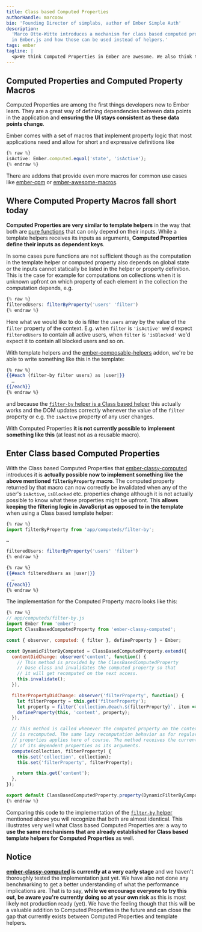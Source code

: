 ```yaml
---
title: Class based Computed Properties
authorHandle: marcoow
bio: 'Founding Director of simplabs, author of Ember Simple Auth'
description:
  'Marco Otte-Witte introduces a mechanism for class based computed properties
  in Ember.js and how those can be used instead of helpers.'
tags: ember
tagline: |
  <p>We think Computed Properties in Ember are awesome. We also think they <a href="https://speakerdeck.com/marcoow/templates-and-logic-in-ember">are in many cases the better alternative to template helpers</a> as they allow for cleaner separation of where a computation is triggered and the implementation of that computation. In some cases though it is currently very hard to do things in Computed Properties (and Computed Property macros in particular) that are possible with Class based helpers. With the <strong>introduction of Class based Computed Properties</strong> we're aiming at making these scenarios solvable easily.</p>
---
```


## Computed Properties and Computed Property Macros

Computed Properties are among the first things developers new to Ember learn.
They are a great way of defining dependencies between data points in the
application and **ensuring the UI stays consistent as these data points
change**.

Ember comes with a set of macros that implement property logic that most
applications need and allow for short and expressive definitions like

```js
{% raw %}
isActive: Ember.computed.equal('state', 'isActive');
{% endraw %}
```

There are addons that provide even more macros for common use cases like
[ember-cpm](https://github.com/cibernox/ember-cpm) or
[ember-awesome-macros](https://github.com/kellyselden/ember-awesome-macros).

## Where Computed Property Macros fall short today

**Computed Properties are very similar to template helpers** in the way that
both are [pure functions](https://en.wikipedia.org/wiki/Pure_function) that can
only depend on their inputs. While a template helpers receives its inputs as
arguments, **Computed Properties define their inputs as dependent keys**.

In some cases pure functions are not sufficient though as the computation in the
template helper or computed property also depends on global state or the inputs
cannot statically be listed in the helper or property definition. This is the
case for example for computations on collections when it is unknown upfront on
which property of each element in the collection the computation depends, e.g.

```js
{% raw %}
filteredUsers: filterByProperty('users' 'filter')
{% endraw %}
```

Here what we would like to do is filter the `users` array by the value of the
`filter` property of the context. E.g. when `filter` is `'isActive'` we'd expect
`filteredUsers` to contain all active users, when `filter` is `'isBlocked'` we'd
expect it to contain all blocked users and so on.

With template helpers and the
[ember-composable-helpers](https://github.com/DockYard/ember-composable-helpers)
addon, we're be able to write something like this in the template:

```hbs
{% raw %}
{{#each (filter-by filter users) as |user|}}
  …
{{/each}}
{% endraw %}
```

and because the
[`filter-by` helper is a Class based helper](https://github.com/DockYard/ember-composable-helpers/blob/master/addon/helpers/filter-by.js)
this actually works and the DOM updates correctly whenever the value of the
`filter` property or e.g. the `isActive` property of any user changes.

With Computed Properties **it is not currently possible to implement something
like this** (at least not as a reusable macro).

## Enter Class based Computed Properties

With the Class based Computed Properties that
[ember-classy-computed](https://github.com/simplabs/ember-classy-computed)
introduces it is **actually possible now to implement something like the above
mentioned `filterByProperty` macro**. The computed property returned by that
macro can now correctly be invalidated when any of the user's `isActive`,
`isBlocked` etc. properties change although it is not actually possible to know
what these properties might be upfront. This **allows keeping the filtering
logic in JavaScript as opposed to in the template** when using a Class based
template helper:

```js
{% raw %}
import filterByProperty from 'app/computeds/filter-by';

…

filteredUsers: filterByProperty('users' 'filter')
{% endraw %}
```

```hbs
{% raw %}
{{#each filteredUsers as |user|}}
  …
{{/each}}
{% endraw %}
```

The implementation for the Computed Property macro looks like this:

<!-- prettier-ignore -->
```js
{% raw %}
// app/computeds/filter-by.js
import Ember from 'ember';
import ClassBasedComputedProperty from 'ember-classy-computed';

const { observer, computed: { filter }, defineProperty } = Ember;

const DynamicFilterByComputed = ClassBasedComputedProperty.extend({
  contentDidChange: observer('content', function() {
    // This method is provided by the ClassBasedComputedProperty
    // base class and invalidates the computed property so that
    // it will get recomputed on the next access.
    this.invalidate();
  }),

  filterPropertyDidChange: observer('filterProperty', function() {
    let filterProperty = this.get('filterProperty');
    let property = filter(`collection.@each.${filterProperty}`, item => item.get(filterProperty));
    defineProperty(this, 'content', property);
  }),

  // This method is called whenever the computed property on the context object
  // is recomputed. The same lazy recomputation behavior as for regular computed
  // properties applies here of course. The method receives the current values
  // of its dependent properties as its arguments.
  compute(collection, filterProperty) {
    this.set('collection', collection);
    this.set('filterProperty', filterProperty);

    return this.get('content');
  },
});

export default ClassBasedComputedProperty.property(DynamicFilterByComputed);
{% endraw %}
```

Comparing this code to the implementation of the
[`filter-by` helper](https://github.com/DockYard/ember-composable-helpers/blob/master/addon/helpers/filter-by.js)
mentioned above you will recognize that both are almost identical. This
illustrates very well what Class based Computed Properties are: a way to **use
the same mechanisms that are already established for Class based template
helpers for Computed Properties** as well.

## Notice

**[ember-classy-computed](https://github.com/simplabs/ember-classy-computed) is
currently at a very early stage** and we haven't thoroughly tested the
implementation just yet. We have also not done any benchmarking to get a better
understanding of what the performance implications are. That is to say, **while
we encourage everyone to try this out, be aware you're currently doing so at
your own risk** as this is most likely not production ready (yet). We have the
feeling though that this will be a valuable addition to Computed Properties in
the future and can close the gap that currently exists between Computed
Properties and template helpers.
